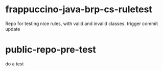 # frappuccino-java-brp-cs-ruletest
Repo for testing nice rules, with valid and invalid classes.
trigger commit update
# public-repo-pre-test

do a test
